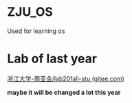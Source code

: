 # ZJU_OS
Used for learning os

# Lab of last year

[浙江大学-周亚金/lab20fall-stu (gitee.com)](https://gitee.com/zjuicsr/lab20fall-stu?_from=gitee_search)

**maybe it will be changed a lot this year** 


